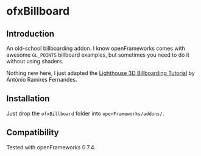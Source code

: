ofxBillboard
=====================================

Introduction
------------
An old-school billboarding addon. I know openFrameworks comes with awesome `GL_POINTS` billboard examples, but sometimes you need to do it without using shaders.

Nothing new here, I just adapted the [Lighthouse 3D Billboarding Tutorial](http://www.lighthouse3d.com/opengl/billboarding/) by António Ramires Fernandes.

Installation
------------
Just drop the `ofxBillboard` folder into `openFrameworks/addons/`.

Compatibility
------------
Tested with openFrameworks 0.7.4.
